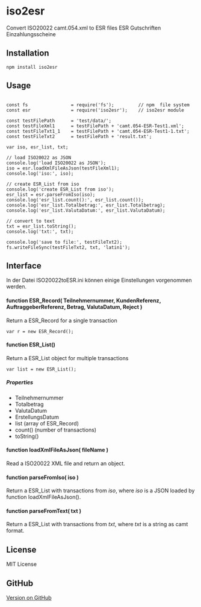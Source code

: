 # iso2esr
Convert ISO20022 camt.054.xml to ESR files ESR Gutschriften Einzahlungsscheine

## Installation
```
npm install iso2esr
```

## Usage
```

const fs                = require('fs');         // npm  file system
const esr               = require('iso2esr');    // iso2esr module

const testFilePath      = 'test/data/';
const testFileXml1      = testFilePath + 'camt.054-ESR-Test1.xml';
const testFileTxt1_1    = testFilePath + 'camt.054-ESR-Test1-1.txt';
const testFileTxt2      = testFilePath + 'result.txt';

var iso, esr_list, txt;

// load ISO20022 as JSON
console.log('load ISO20022 as JSON');
iso = esr.loadXmlFileAsJson(testFileXml1);
console.log('iso:', iso);

// create ESR_List from iso
console.log('create ESR_List from iso');
esr_list = esr.parseFromIso(iso);
console.log('esr_list.count():', esr_list.count());
console.log('esr_list.Totalbetrag:', esr_list.Totalbetrag);
console.log('esr_list.ValutaDatum:', esr_list.ValutaDatum);

// convert to text
txt = esr_list.toString();
console.log('txt:', txt);

console.log('save to file:', testFileTxt2);
fs.writeFileSync(testFileTxt2, txt, 'latin1');

```

## Interface
In der Datei ISO20022toESR.ini können einige Einstellungen vorgenommen werden.

#### function ESR_Record( Teilnehmernummer, KundenReferenz, AuftraggeberReferenz, Betrag, ValutaDatum, Reject )
Return a ESR_Record for a single transaction
```
var r = new ESR_Record();
```

#### function ESR_List()
Return a ESR_List object for multiple transactions
```
var list = new ESR_List();
```
##### Properties
* Teilnehmernummer
* Totalbetrag
* ValutaDatum
* ErstellungsDatum
* list	(array of ESR_Record)
* count()	(number of transactions)
* toString()	

#### function loadXmlFileAsJson( fileName )
Read a ISO20022 XML file and return an object.

#### function parseFromIso( iso )
Return a ESR_List with transactions from <i>iso</i>,
where <i>iso</i> is a JSON loaded by function loadXmlFileAsJson(). 

#### function parseFromText( txt )
Return a ESR_List with transactions from <i>txt</i>,
where <i>txt</i> is a string as camt format. 

## License
MIT License

## GitHub
[Version on GitHub](http://github.com/WilliCommer/iso2esr-js/)



